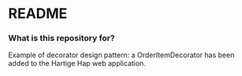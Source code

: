 # README #

### What is this repository for? ###

Example of decorator design pattern: a OrderItemDecorator has been added to the Hartige Hap web application. 
